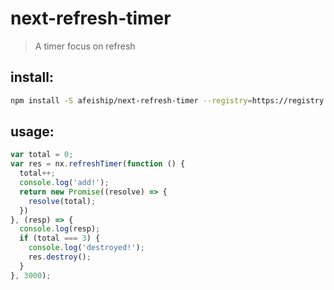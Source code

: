 # next-refresh-timer
> A timer focus on refresh

## install:
```bash
npm install -S afeiship/next-refresh-timer --registry=https://registry.npm.taobao.org
```

## usage:
```js
var total = 0;
var res = nx.refreshTimer(function () {
  total++;
  console.log('add!');
  return new Promise((resolve) => {
    resolve(total);
  })
}, (resp) => {
  console.log(resp);
  if (total === 3) {
    console.log('destroyed!');
    res.destroy();
  }
}, 3000);
```
